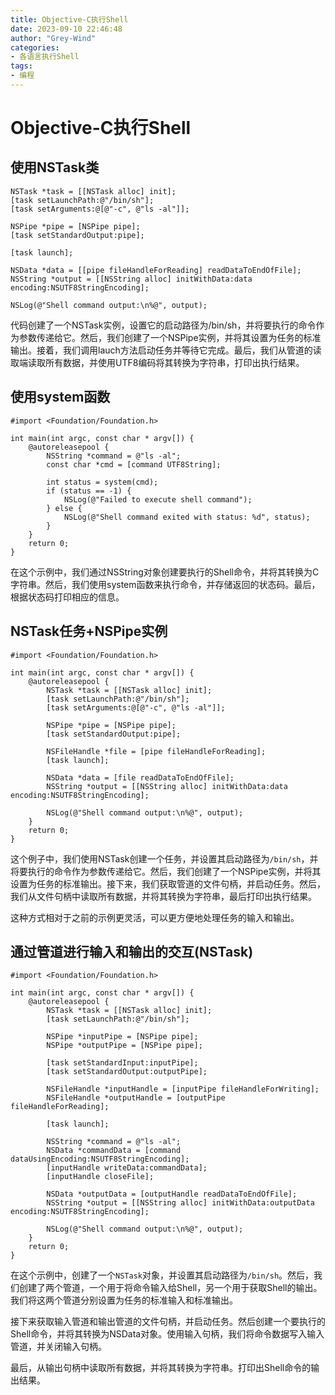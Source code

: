 ```yaml
---
title: Objective-C执行Shell
date: 2023-09-10 22:46:48
author: "Grey-Wind"
categories:
- 各语言执行Shell
tags:
- 编程
---
```


# Objective-C执行Shell

## 使用NSTask类

```objc
NSTask *task = [[NSTask alloc] init];
[task setLaunchPath:@"/bin/sh"];
[task setArguments:@[@"-c", @"ls -al"]];

NSPipe *pipe = [NSPipe pipe];
[task setStandardOutput:pipe];

[task launch];

NSData *data = [[pipe fileHandleForReading] readDataToEndOfFile];
NSString *output = [[NSString alloc] initWithData:data encoding:NSUTF8StringEncoding];

NSLog(@"Shell command output:\n%@", output);
```

代码创建了一个NSTask实例，设置它的启动路径为/bin/sh，并将要执行的命令作为参数传递给它。然后，我们创建了一个NSPipe实例，并将其设置为任务的标准输出。接着，我们调用lauch方法启动任务并等待它完成。最后，我们从管道的读取端读取所有数据，并使用UTF8编码将其转换为字符串，打印出执行结果。

## 使用system函数

```objc
#import <Foundation/Foundation.h>

int main(int argc, const char * argv[]) {
    @autoreleasepool {
        NSString *command = @"ls -al";
        const char *cmd = [command UTF8String];
        
        int status = system(cmd);
        if (status == -1) {
            NSLog(@"Failed to execute shell command");
        } else {
            NSLog(@"Shell command exited with status: %d", status);
        }
    }
    return 0;
}
```

在这个示例中，我们通过NSString对象创建要执行的Shell命令，并将其转换为C字符串。然后，我们使用system函数来执行命令，并存储返回的状态码。最后，根据状态码打印相应的信息。

## NSTask任务+NSPipe实例

```objc
#import <Foundation/Foundation.h>

int main(int argc, const char * argv[]) {
    @autoreleasepool {
        NSTask *task = [[NSTask alloc] init];
        [task setLaunchPath:@"/bin/sh"];
        [task setArguments:@[@"-c", @"ls -al"]];

        NSPipe *pipe = [NSPipe pipe];
        [task setStandardOutput:pipe];

        NSFileHandle *file = [pipe fileHandleForReading];
        [task launch];
        
        NSData *data = [file readDataToEndOfFile];
        NSString *output = [[NSString alloc] initWithData:data encoding:NSUTF8StringEncoding];
        
        NSLog(@"Shell command output:\n%@", output);
    }
    return 0;
}
```

这个例子中，我们使用NSTask创建一个任务，并设置其启动路径为`/bin/sh`，并将要执行的命令作为参数传递给它。然后，我们创建了一个NSPipe实例，并将其设置为任务的标准输出。接下来，我们获取管道的文件句柄，并启动任务。然后，我们从文件句柄中读取所有数据，并将其转换为字符串，最后打印出执行结果。

这种方式相对于之前的示例更灵活，可以更方便地处理任务的输入和输出。

## 通过管道进行输入和输出的交互(NSTask)

```objc
#import <Foundation/Foundation.h>

int main(int argc, const char * argv[]) {
    @autoreleasepool {
        NSTask *task = [[NSTask alloc] init];
        [task setLaunchPath:@"/bin/sh"];
        
        NSPipe *inputPipe = [NSPipe pipe];
        NSPipe *outputPipe = [NSPipe pipe];
        
        [task setStandardInput:inputPipe];
        [task setStandardOutput:outputPipe];
        
        NSFileHandle *inputHandle = [inputPipe fileHandleForWriting];
        NSFileHandle *outputHandle = [outputPipe fileHandleForReading];
        
        [task launch];
        
        NSString *command = @"ls -al";
        NSData *commandData = [command dataUsingEncoding:NSUTF8StringEncoding];
        [inputHandle writeData:commandData];
        [inputHandle closeFile];
        
        NSData *outputData = [outputHandle readDataToEndOfFile];
        NSString *output = [[NSString alloc] initWithData:outputData encoding:NSUTF8StringEncoding];
        
        NSLog(@"Shell command output:\n%@", output);
    }
    return 0;
}
```

在这个示例中，创建了一个`NSTask`对象，并设置其启动路径为`/bin/sh`。然后，我们创建了两个管道，一个用于将命令输入给Shell，另一个用于获取Shell的输出。我们将这两个管道分别设置为任务的标准输入和标准输出。

接下来获取输入管道和输出管道的文件句柄，并启动任务。然后创建一个要执行的Shell命令，并将其转换为NSData对象。使用输入句柄，我们将命令数据写入输入管道，并关闭输入句柄。

最后，从输出句柄中读取所有数据，并将其转换为字符串。打印出Shell命令的输出结果。
